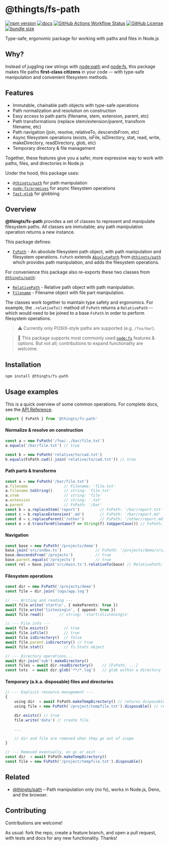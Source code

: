 # @thingts/fs-path

[![npm version](https://img.shields.io/npm/v/@thingts/fs-path.svg)](https://www.npmjs.com/package/@thingts/fs-path)
[![docs](https://img.shields.io/badge/docs-typedoc-blue)](https://thingts.github.io/fs-path/)
[![GitHub Actions Workflow Status](https://img.shields.io/github/actions/workflow/status/thingts/fs-path/ci.yml)](https://github.com/thingts/fs-path/actions/workflows/ci.yml)
[![GitHub License](https://img.shields.io/github/license/thingts/fs-path)](LICENSE)
[![bundle size](https://img.shields.io/bundlephobia/minzip/@thingts/fs-path)](https://bundlephobia.com/package/@thingts/fs-path)


Type-safe, ergonomic package for working with paths and files in Node.js

## Why?

Instead of juggling raw strings with
[node:path](https://nodejs.org/api/path.html) and
[node:fs](https://nodejs.org/api/fs.html), this package makes file paths
**first-class citizens** in your code -- with type-safe manipulation and
convenient filesystem methods.

## Features

* Immutable, chainable path objects with type-safe operations
* Path normalization and resolution on construction
* Easy access to path parts (filename, stem, extension, parent, etc)
* Path transformations (replace stem/extension/parent, transform filename, etc)
* Path navigation (join, resolve, relativeTo, descendsFrom, etc)
* Async filesystem operations (exists, isFile, isDirectory, stat, read, write, makeDirectory, readDirectory, glob, etc)
* Temporary directory & file management

Together, these features give you a safer, more expressive way to work with
paths, files, and directories in Node.js

Under the hood, this package uses:

* [`@thingts/path`](https://github.com/thingts/path) for path manipulation
* [`node:fs/promises`](https://nodejs.org/api/fs/promises.html) for async filesystem operations
* [`fast-glob`](https://www.npmjs.com/package/fast-glob) for globbing


## Overview

**@thingts/fs-path** provides a set of classes to represent and manipulate
filesystem paths.  All classes are immutable; any path manipulation
operation returns a new instance.

This package defines:

* [`FsPath`](https://thingts.github.io/fs-path/classes/FsPath.html) - An
  absolute filesystem path object, with path manipulation and filesystem
  operations.  `FsPath` extends
  [`AbsolutePath`](https://thingts.github.io/path/classes/AbsolutePath.html)
  from [`@thingts/path`](https://github.com/thingts/path) which provides
  path manipulation, and adds the filesystem operations.

For convenience this package also re-exports these two classes from
[`@thingts/path`](https://github.com/thingts/path):

* [`RelativePath`](https://thingts.github.io/path/classes/RelativePath.html) - Relative path object with path manipulation.
* [`Filename`](https://thingts.github.io/path/classes/Filename.html) - Filename object with file part manipulation.

The classes work together to maintain type safety and ergonomics.  For
example, the `.relativeTo()` method of `FsPath` returns a `RelativePath`
-- which would need to be joined to a base `FsPath` in order to
perform filesystem operations.

> ⚠️ Currently only POSIX-style paths are supported (e.g. `/foo/bar`).

> 🔧 This package supports most commonly used [`node:fs`](https://nodejs.org/api/fs.html) features & options.  But not all; contributions to expand functionality are welcome.


## Installation

```bash
npm install @thingts/fs-path
```

## Usage examples

This is a quick overview of some common operations. For complete docs, see the [API Reference](https://thingts.github.io/fs-path).


```typescript
import { FsPath } from '@thingts/fs-path'
``` 

#### Normalize & resolve on construction

```typescript
const a = new FsPath('/foo/../bar/file.txt')
a.equals('/bar/file.txt') // true

const b = new FsPath('relative/to/cwd.txt')
b.equals(FsPath.cwd().join('relative/to/cwd.txt')) // true
```

#### Path parts & transforms

```typescript
const a = new FsPath('/bar/file.txt')
a.filename                // Filename: 'file.txt'
a.filename.toString()     // string: 'file.txt'
a.stem                    // string: 'file'
a.extension               // string: '.txt'
a.parent                  // FsPath: '/bar'
const b = a.replaceStem('report')         // FsPath: '/bar/report.txt'
const c = b.replaceExtension('.md')       // FsPath: '/bar/report.md'
const d = c.replaceParent('/other')       // FsPath: '/other/report.md'
const e = d.transformFilename(f => String(f).toUpperCase()) // FsPath: '/other/REPORT.MD'
```

#### Navigation

```typescript
const base = new FsPath('/projects/demo')
base.join('src/index.ts')               // FsPath: '/projects/demo/src/index.ts'
base.descendsFrom('/projects')          // true
base.parent.equals('/projects')         // true
const rel = base.join('src/main.ts').relativeTo(base) // RelativePath: 'src/main.ts'
```

#### Filesystem operations

```typescript
const dir = new FsPath('/projects/demo')
const file = dir.join('logs/app.log')

// --- Writing and reading ---
await file.write('start\n', { makeParents: true })
await file.write('listening\n', { append: true })
await file.read()       // string: 'start\nlistening\n'

// --- File info ---
await file.exists()       // true
await file.isFile()       // true
await file.isDirectory()  // false
await file.parent.isDirectory() // true
await file.stat()         // fs.Stats object

// --- Directory operations...
await dir.join('sub').makeDirectory()
const files = await dir.readDirectory()    // [FsPath, ...]
const txts  = await dir.glob('**/*.log')   // glob within a directory
```

#### Temporary (a.k.a. disposable) files and directories

```typescript
// --- Explicit resource management ---
{
    using dir  = await FsPath.makeTempDirectory() // returns disposable directory
    using file = new FsPath('/project/tempfile.txt').disposable() // register for disposal

    dir.exists() // true
    file.write('data') // create file

    ...

    // dir and file are removed when they go out of scope
}

// --- Removed eventually, on gc or exit ---
const dir  = await FsPath.makeTempDirectory() 
const file = new FsPath('/project/tempfile.txt').disposable()
```

## Related

* [@thingts/path](https://github.com/thingts/path) – Path manipulation only (no fs), works in Node.js, Deno, and the browser.

## Contributing

Contributions are welcome!

As usual: fork the repo, create a feature branch, and open a
pull request, with tests and docs for any new functionality.  Thanks!
